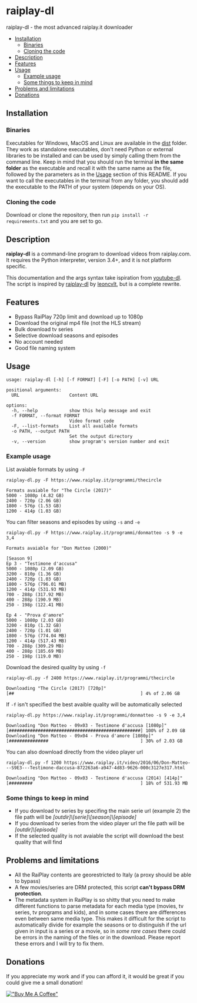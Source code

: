 # raiplay-dl

raiplay-dl - the most advanced raiplay.it downloader

- [Installation](#installation)
  - [Binaries](#binaries)
  - [Cloning the code](#cloning-the-code)
- [Description](#description)
- [Features](#features)
- [Usage](#usage)
  - [Example usage](#example-usage)
  - [Some things to keep in mind](#some-things-to-keep-in-mind)
- [Problems and limitations](#problems-and-limitations)
- [Donations](#donations)

## Installation

### Binaries
Executables for Windows, MacOS and Linux are available in the [dist](https://github.com/wetcork/raiplay-dl/blob/main/dist/) folder.
They work as standalone executables, don't need Python or external libraries to be installed and can be used by simply calling them from the command line.
Keep in mind that you should run the terminal **in the same folder** as the executable and recall it with the same name as the file, followed by the parameters as in the [Usage](#usage) section of this README.
If you want to call the executables in the terminal from any folder, you should add the executable to the PATH of your system (depends on your OS).

### Cloning the code
Download or clone the repository, then run `pip install -r requirements.txt` and you are set to go.

## Description

**raiplay-dl** is a command-line program to download videos from raiplay.com. It requires the Python interpreter, version 3.4+, and it is not platform specific.

This documentation and the args syntax take ispiration from [youtube-dl](https://github.com/ytdl-org/youtube-dl).
The script is inspired by [raiplay-dl](https://github.com/leoncvlt/raiplay-dl) by [leoncvlt](https://github.com/leoncvlt), but is a complete rewrite.

## Features

- Bypass RaiPlay 720p limit and download up to 1080p
- Download the original mp4 file (not the HLS stream)
- Bulk download tv series
- Selective download seasons and episodes
- No account needed
- Good file naming system

## Usage

```text
usage: raiplay-dl [-h] [-f FORMAT] [-F] [-o PATH] [-v] URL

positional arguments:
  URL                   Content URL

options:
  -h, --help            show this help message and exit
  -f FORMAT, --format FORMAT
                        Video format code
  -F, --list-formats    List all available formats
  -o PATH, --output PATH
                        Set the output directory
  -v, --version         show program's version number and exit
  ```

### Example usage

List avaiable formats by using `-F`
```text
raiplay-dl.py -F https://www.raiplay.it/programmi/thecircle

Formats avaiable for "The Circle (2017)"
5000 - 1080p (4.82 GB)
2400 - 720p (2.06 GB)
1800 - 576p (1.53 GB)
1200 - 414p (1.03 GB)
```
You can filter seasons and episodes by using `-s` and `-e`
```text
raiplay-dl.py -F https://www.raiplay.it/programmi/donmatteo -s 9 -e 3,4

Formats avaiable for "Don Matteo (2000)"

[Season 9]
Ep 3 - "Testimone d'accusa"
5000 - 1080p (2.09 GB)
3200 - 810p (1.36 GB)
2400 - 720p (1.03 GB)
1800 - 576p (796.01 MB)
1200 - 414p (531.93 MB)
700 - 288p (317.92 MB)
400 - 288p (190.9 MB)
250 - 198p (122.41 MB)

Ep 4 - "Prova d'amore"
5000 - 1080p (2.03 GB)
3200 - 810p (1.32 GB)
2400 - 720p (1.01 GB)
1800 - 576p (774.04 MB)
1200 - 414p (517.43 MB)
700 - 288p (309.29 MB)
400 - 288p (185.69 MB)
250 - 198p (119.0 MB)
```
Download the desired quality by using `-f`
```
raiplay-dl.py -f 2400 https://www.raiplay.it/programmi/thecircle

Downloading "The Circle (2017) [720p]"
[##                                                ] 4% of 2.06 GB
```
If `-f` isn't specified the best avaible quality will be automatically selected
```
raiplay-dl.py https://www.raiplay.it/programmi/donmatteo -s 9 -e 3,4

Downloading "Don Matteo - 09x03 - Testimone d'accusa [1080p]"
[##################################################] 100% of 2.09 GB
Downloading "Don Matteo - 09x04 - Prova d'amore [1080p]"
[###############                                   ] 30% of 2.03 GB
```
You can also download directly from the video player url
```
raiplay-dl.py -f 1200 https://www.raiplay.it/video/2016/06/Don-Matteo---S9E3---Testimone-daccusa-872263a6-a947-4d83-9626-000c3127e317.html

Downloading "Don Matteo - 09x03 - Testimone d'accusa (2014) [414p]"
[#########                                         ] 18% of 531.93 MB
```

### Some things to keep in mind
- If you download tv series by specifing the main serie url (example 2) the file path will be *[outdir]\\[serie]\\[season]\\[episode]*
- If you download tv series from the video player url the file path will be *[outdir]\\[episode]*
- If the selected quality is not avaiable the script will download the best quality that will find

## Problems and limitations

- All the RaiPlay contents are georestricted to Italy (a proxy should be able to bypass)
- A few movies/series are DRM protected, this script **can't bypass DRM protection**.
- The metadata system in RaiPlay is so shitty that you need to make different functions to parse metadata for each media type (movies, tv series, tv programs and kids), and in some cases there are differences even between same media type. This makes it difficult for the script to automatically divide for example the seasons or to distinguish if the url given in input is a series or a movie, so in *some rare cases* there could be errors in the naming of the files or in the download. Please report these errors and I will try to fix them.

## Donations

If you appreciate my work and if you can afford it, it would be great if you could give me a small donation!

[!["Buy Me A Coffee"](https://www.buymeacoffee.com/assets/img/custom_images/orange_img.png)](https://www.buymeacoffee.com/wetcork)
